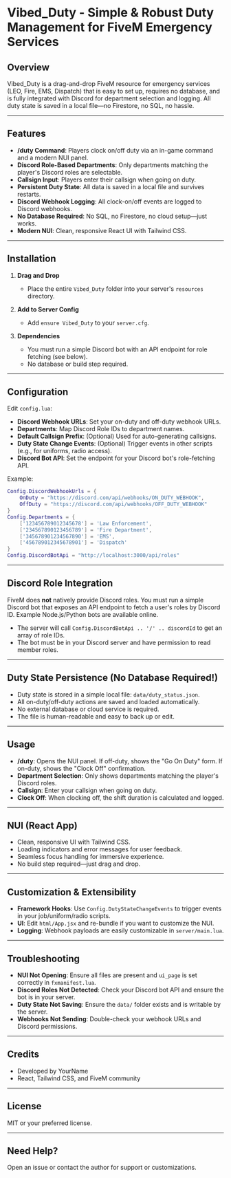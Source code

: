 # Vibed_Duty - Simple & Robust Duty Management for FiveM Emergency Services

## Overview

Vibed_Duty is a drag-and-drop FiveM resource for emergency services (LEO, Fire, EMS, Dispatch) that is easy to set up, requires no database, and is fully integrated with Discord for department selection and logging. All duty state is saved in a local file—no Firestore, no SQL, no hassle.

---

## Features

- **/duty Command**: Players clock on/off duty via an in-game command and a modern NUI panel.
- **Discord Role-Based Departments**: Only departments matching the player's Discord roles are selectable.
- **Callsign Input**: Players enter their callsign when going on duty.
- **Persistent Duty State**: All data is saved in a local file and survives restarts.
- **Discord Webhook Logging**: All clock-on/off events are logged to Discord webhooks.
- **No Database Required**: No SQL, no Firestore, no cloud setup—just works.
- **Modern NUI**: Clean, responsive React UI with Tailwind CSS.

---

## Installation

1. **Drag and Drop**
   - Place the entire `Vibed_Duty` folder into your server's `resources` directory.

2. **Add to Server Config**
   - Add `ensure Vibed_Duty` to your `server.cfg`.

3. **Dependencies**
   - You must run a simple Discord bot with an API endpoint for role fetching (see below).
   - No database or build step required.

---

## Configuration

Edit `config.lua`:

- **Discord Webhook URLs**: Set your on-duty and off-duty webhook URLs.
- **Departments**: Map Discord Role IDs to department names.
- **Default Callsign Prefix**: (Optional) Used for auto-generating callsigns.
- **Duty State Change Events**: (Optional) Trigger events in other scripts (e.g., for uniforms, radio access).
- **Discord Bot API**: Set the endpoint for your Discord bot's role-fetching API.

Example:
```lua
Config.DiscordWebhookUrls = {
    OnDuty = "https://discord.com/api/webhooks/ON_DUTY_WEBHOOK",
    OffDuty = "https://discord.com/api/webhooks/OFF_DUTY_WEBHOOK"
}
Config.Departments = {
    ['123456789012345678'] = 'Law Enforcement',
    ['234567890123456789'] = 'Fire Department',
    ['345678901234567890'] = 'EMS',
    ['456789012345678901'] = 'Dispatch'
}
Config.DiscordBotApi = "http://localhost:3000/api/roles"
```

---

## Discord Role Integration

FiveM does **not** natively provide Discord roles. You must run a simple Discord bot that exposes an API endpoint to fetch a user's roles by Discord ID. Example Node.js/Python bots are available online.

- The server will call `Config.DiscordBotApi .. '/' .. discordId` to get an array of role IDs.
- The bot must be in your Discord server and have permission to read member roles.

---

## Duty State Persistence (No Database Required!)

- Duty state is stored in a simple local file: `data/duty_status.json`.
- All on-duty/off-duty actions are saved and loaded automatically.
- No external database or cloud service is required.
- The file is human-readable and easy to back up or edit.

---

## Usage

- **/duty**: Opens the NUI panel. If off-duty, shows the "Go On Duty" form. If on-duty, shows the "Clock Off" confirmation.
- **Department Selection**: Only shows departments matching the player's Discord roles.
- **Callsign**: Enter your callsign when going on duty.
- **Clock Off**: When clocking off, the shift duration is calculated and logged.

---

## NUI (React App)

- Clean, responsive UI with Tailwind CSS.
- Loading indicators and error messages for user feedback.
- Seamless focus handling for immersive experience.
- No build step required—just drag and drop.

---

## Customization & Extensibility

- **Framework Hooks**: Use `Config.DutyStateChangeEvents` to trigger events in your job/uniform/radio scripts.
- **UI**: Edit `html/App.jsx` and re-bundle if you want to customize the NUI.
- **Logging**: Webhook payloads are easily customizable in `server/main.lua`.

---

## Troubleshooting

- **NUI Not Opening**: Ensure all files are present and `ui_page` is set correctly in `fxmanifest.lua`.
- **Discord Roles Not Detected**: Check your Discord bot API and ensure the bot is in your server.
- **Duty State Not Saving**: Ensure the `data/` folder exists and is writable by the server.
- **Webhooks Not Sending**: Double-check your webhook URLs and Discord permissions.

---

## Credits

- Developed by YourName
- React, Tailwind CSS, and FiveM community

---

## License

MIT or your preferred license.

---

## Need Help?

Open an issue or contact the author for support or customizations.
